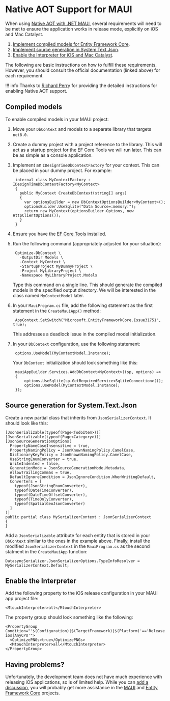 # Native AOT Support for MAUI

When using [Native AOT with .NET MAUI](https://learn.microsoft.com/dotnet/maui/deployment/nativeaot), several requirements will need to be met to ensure the application works in release mode, explicitly on iOS and Mac Catalyst.

1. [Implement compiled models for Entity Framework Core](https://learn.microsoft.com/ef/core/performance/advanced-performance-topics?tabs=with-di%2Cexpression-api-with-constant#compiled-models).
2. [Implement source generation in System.Text.Json](https://learn.microsoft.com/dotnet/standard/serialization/system-text-json/source-generation).
3. [Enable the Interpreter for iOS and Mac Catalyst](https://learn.microsoft.com/dotnet/maui/macios/interpreter?view=net-maui-8.0#enable-the-interpreter).

The following are basic instructions on how to fulfill these requirements.  However, you should consult the official documentation (linked above) for each requirement.

!!! info
    Thanks to [Richard Perry](https://github.com/richard-einfinity) for providing the detailed instructions for enabling Native AOT support.

## Compiled models

To enable compiled models in your MAUI project:

1. Move your `DbContext` and models to a separate library that targets `net8.0`.
2. Create a dummy project with a project reference to the library.  This will act as a startup project for the EF Core Tools we will run later.  This can be as simple as a console application.
3. Implement an `IDesignTimeDbContextFactory` for your context.  This can be placed in your dummy project.  For example:

        internal class MyContextFactory : IDesignTimeDbContextFactory<MyContext>
        {
          public MyContext CreateDbContext(string[] args)
          {
            var optionsBuilder = new DbContextOptionsBuilder<MyContext>();
            optionsBuilder.UseSqlite("Data Source=:memory:");
            return new MyContext(optionsBuilder.Options, new HttpClientOptions()); 
          }
        }

4. Ensure you have the [EF Core Tools](https://learn.microsoft.com/ef/core/cli/dotnet) installed.
5. Run the following command (appropriately adjusted for your situation):

        Optimize-DbContext \
          -OutputDir Models \
          -Context MyContext \
          -StartupProject MyDummyProject \
          -Project MyLibraryProject \
          -Namespace MyLibraryProject.Models

   Type this command on a single line. This should generate the compiled models in the specified output directory.  We will be interested in the class named `MyContextModel` later.

6. In your `MauiProgram.cs` file, add the following statement as the first statement in the `CreateMauiApp()` method:

        AppContext.SetSwitch("Microsoft.EntityFrameworkCore.Issue31751", true);

   This addresses a deadlock issue in the compiled model initialization.

7. In your `DbContext` configuration, use the following statement:

        options.UseModel(MyContextModel.Instance);

   Your `DbContext` initialization should look something like this:

        mauiAppBuilder.Services.AddDbContext<MyContext>((sp, options) => 
        {
            options.UseSqlite(sp.GetRequiredService<SqliteConnection>());
            options.UseModel(MyContextModel.Instance);
        });

## Source generation for System.Text.Json

Create a new partial class that inherits from `JsonSerializerContext`.  It should look like this:

    [JsonSerializable(typeof(Page<TodoItem>))]
    [JsonSerializable(typeof(Page<Category>))]
    [JsonSourceGenerationOptions(
      PropertyNameCaseInsensitive = true,
      PropertyNamingPolicy = JsonKnownNamingPolicy.CamelCase,
      DictionaryKeyPolicy = JsonKnownNamingPolicy.CamelCase,
      UseStringEnumConverter = true,
      WriteIndented = false,
      GenerationMode = JsonSourceGenerationMode.Metadata,
      AllowTrailingCommas = true,
      DefaultIgnoreCondition = JsonIgnoreCondition.WhenWritingDefault,
      Converters = [
        typeof(JsonStringEnumConverter),
        typeof(DateTimeConverter),
        typeof(DateTimeOffsetConverter),
        typeof(TimeOnlyConverter),
        typeof(SpatialGeoJsonConverter)
      ]
    )]
    public partial class MySerializerContext : JsonSerializerContext
    {
    }

Add a `JsonSerializable` attribute for each entity that is stored in your `DbContext` similar to the ones in the example above.  Finally, install the modified `JsonSerializerContext` in the `MauiProgram.cs` as the second statment in the `CreateMauiApp` function:

    DatasyncSerializer.JsonSerializerOptions.TypeInfoResolver = MySerializerContext.Default;

## Enable the Interpreter

Add the following property to the iOS release configuration in your MAUI app project file:

    <MtouchInterpreter>all</MtouchInterpreter>

The property group should look something like the following:

    <PropertyGroup Condition="'$(Configuration)|$(TargetFramework)|$(Platform)'=='Release|net8.0-ios|AnyCPU'">
      <OptimizePNGs>true</OptimizePNGs>
      <MtouchInterpreter>all</MtouchInterpreter>
    </PropertyGroup>

## Having problems?

Unfortunately, the development team does not have much experience with releasing iOS applications, so is of limited help.  While you can [add a discussion](https://github.com/CommunityToolkit/Datasync/discussions), you will probably get more assistance in the [MAUI](https://github.com/dotnet/maui) and [Entity Framework Core](https://github.com/dotnet/efcore) projects.

